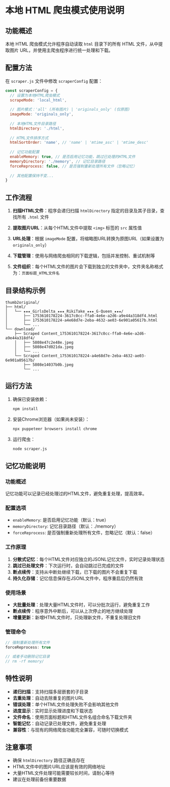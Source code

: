 # 本地 HTML 爬虫模式使用说明

## 功能概述

本地 HTML 爬虫模式允许程序自动读取 `html` 目录下的所有 HTML 文件，从中提取图片 URL，并使用主爬虫程序进行统一处理和下载。

## 配置方法

在 `scraper.js` 文件中修改 `scraperConfig` 配置：

```javascript
const scraperConfig = {
  // 设置为本地HTML爬虫模式
  scrapeMode: 'local_html',
  
  // 图片模式：'all' (所有图片) | 'originals_only' (仅原图)
  imageMode: 'originals_only',
  
  // 本地HTML文件目录路径
  htmlDirectory: './html',
  
  // HTML文件排序方式
  htmlSortOrder: 'name', // 'name' | 'mtime_asc' | 'mtime_desc'
  
  // 记忆功能配置
  enableMemory: true, // 是否启用记忆功能，跳过已处理的HTML文件
  memoryDirectory: './memory', // 记忆目录路径
  forceReprocess: false, // 是否强制重新处理所有文件（忽略记忆）
  
  // 其他配置保持不变...
}
```

## 工作流程

1. **扫描HTML文件**：程序会递归扫描 `htmlDirectory` 指定的目录及其子目录，查找所有 `.html` 文件

2. **提取图片URL**：从每个HTML文件中提取 `<img>` 标签的 `src` 属性值

3. **URL处理**：根据 `imageMode` 配置，将缩略图URL转换为原图URL（如果设置为 `originals_only`）

4. **下载管理**：使用与网络爬虫相同的下载逻辑，包括并发控制、重试机制等

5. **文件组织**：每个HTML文件的图片会下载到独立的文件夹中，文件夹名称格式为：`页面标题_HTML文件名`

## 目录结构示例

```
thumb2original/
├── html/
│   └── ★★★_GirlsDelta_★★★_RikiTake_★★★_G-Queen_★★★/
│       ├── 1753610178224-3617c0cc-ffa0-4e6e-a2d6-a9e44a318df4.html
│       ├── 1753610178224-a4e68d7e-2eba-4632-ae03-6e901a05617b.html
│       └── ...
└── download/
    ├── Scraped Content_1753610178224-3617c0cc-ffa0-4e6e-a2d6-a9e44a318df4/
    │   ├── 5808e47c2e48e.jpeg
    │   ├── 5808e47d021da.jpeg
    │   └── ...
    └── Scraped Content_1753610178224-a4e68d7e-2eba-4632-ae03-6e901a05617b/
        ├── 5808e14037b0b.jpeg
        └── ...
```

## 运行方法

1. 确保已安装依赖：
   ```bash
   npm install
   ```

2. 安装Chrome浏览器（如果尚未安装）：
   ```bash
   npx puppeteer browsers install chrome
   ```

3. 运行爬虫：
   ```bash
   node scraper.js
   ```

## 记忆功能说明

### 功能概述
记忆功能可以记录已经处理过的HTML文件，避免重复处理，提高效率。

### 配置选项
- `enableMemory`: 是否启用记忆功能（默认：true）
- `memoryDirectory`: 记忆目录路径（默认：./memory）
- `forceReprocess`: 是否强制重新处理所有文件，忽略记忆（默认：false）

### 工作原理
1. **分散式记忆**：每个HTML文件对应独立的JSONL记忆文件，实时记录处理状态
2. **跳过已处理文件**：下次运行时，会自动跳过已完成的文件
3. **断点续传**：支持从中断处继续下载，已下载的图片不会重复下载
4. **持久化存储**：记忆信息保存在JSONL文件中，程序重启后仍然有效

### 使用场景
- **大批量处理**：处理大量HTML文件时，可以分批次运行，避免重复工作
- **断点续传**：程序意外中断后，可以从上次停止的地方继续处理
- **增量更新**：新增HTML文件时，只处理新文件，不重复处理旧文件

### 管理命令
```javascript
// 强制重新处理所有文件
forceReprocess: true

// 或者手动删除记忆目录
// rm -rf memory/
```

## 特性说明

- **递归扫描**：支持扫描多层嵌套的子目录
- **去重处理**：自动去除重复的图片URL
- **错误处理**：单个HTML文件处理失败不会影响其他文件
- **进度显示**：实时显示处理进度和下载状态
- **文件命名**：使用页面标题和HTML文件名组合命名下载文件夹
- **智能记忆**：自动记录已处理文件，避免重复处理
- **兼容性**：与现有的网络爬虫功能完全兼容，可随时切换模式

## 注意事项

- 确保 `htmlDirectory` 路径正确且存在
- HTML文件中的图片URL应该是有效的网络地址
- 大量HTML文件处理可能需要较长时间，请耐心等待
- 建议在处理前备份重要数据